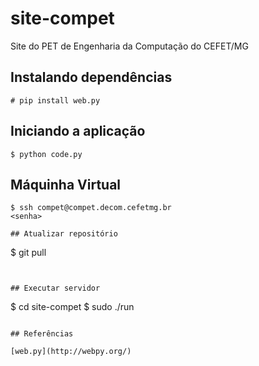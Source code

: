 # site-compet
Site do PET de Engenharia da Computação do CEFET/MG

## Instalando dependências
```
# pip install web.py
```


## Iniciando a aplicação

```
$ python code.py
```


## Máquinha Virtual

```
$ ssh compet@compet.decom.cefetmg.br
<senha>

## Atualizar repositório
```
$ git pull
```


## Executar servidor
```
$ cd site-compet
$ sudo ./run
```

## Referências

[web.py](http://webpy.org/)
